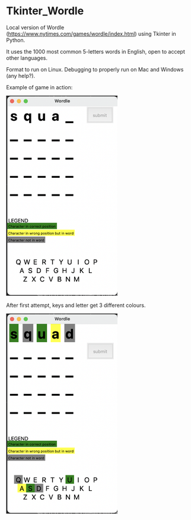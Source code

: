 # Tkinter_Wordle
Local version of Wordle (https://www.nytimes.com/games/wordle/index.html) using Tkinter in Python.

It uses the 1000 most common 5-letters words in English, open to accept other languages.

Format to run on Linux. Debugging to properly run on Mac and Windows (any help?).

Example of game in action:

<img src="https://github.com/fcojara506/Tinker_Wordle/blob/main/window_1st_attempt.png" width="300">

After first attempt, keys and letter get 3 different colours.

<img src="https://github.com/fcojara506/Tinker_Wordle/blob/main/window_2nd_attempt.png" width="300">

